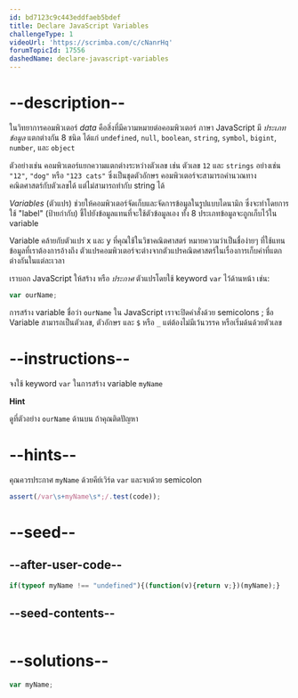 ```yaml
---
id: bd7123c9c443eddfaeb5bdef
title: Declare JavaScript Variables
challengeType: 1
videoUrl: 'https://scrimba.com/c/cNanrHq'
forumTopicId: 17556
dashedName: declare-javascript-variables
---
```


# --description--

ในวิทยาการคอมพิวเตอร์ <dfn>data</dfn> คือสิ่งที่มีความหมายต่อคอมพิวเตอร์ ภาษา JavaScript มี <dfn>ประเภทข้อมูล</dfn> แตกต่างกัน 8 ชนิด ได้แก่ `undefined`, `null`, `boolean`, `string`, `symbol`, `bigint`, `number`, และ `object`

ตัวอย่างเช่น คอมพิวเตอร์แยกความแตกต่างระหว่างตัวเลข เช่น ตัวเลข `12` และ `strings` อย่างเช่น `"12"`, `"dog"` หรือ `"123 cats"` ซึ่งเป็นชุดตัวอักษร คอมพิวเตอร์จะสามารถคำนวณทางคณิตศาสตร์กับตัวเลขได้ แต่ไม่สามารถทำกับ string ได้ 

<dfn>Variables</dfn> (ตัวแปร) ช่วยให้คอมพิวเตอร์จัดเก็บและจัดการข้อมูลในรูปแบบไดนามิก ซึ่งจะทำโดยการใช้ "label" (ป้ายกำกับ) ชี้ไปยังข้อมูลแทนที่จะใช้ตัวข้อมูลเอง ทั้ง 8 ประเภทข้อมูลจะถูกเก็บไว้ใน variable

Variable คล้ายกับตัวแปร x และ y ที่คุณใช้ในวิชาคณิตศาสตร์ หมายความว่าเป็นชื่อง่ายๆ ที่ใช้แทนข้อมูลที่เราต้องการอ้างถึง ตัวแปรคอมพิวเตอร์จะต่างจากตัวแปรคณิตศาสตร์ในเรื่องการเก็บค่าที่แตกต่างกันในแต่ละเวลา

เราบอก JavaScript ให้สร้าง หรือ <dfn>ประกาศ</dfn> ตัวแปรโดยใช้ keyword `var` ไว้ด้านหน้า เช่น:


```js
var ourName;
```

การสร้าง variable ชื่อว่า `ourName` ใน JavaScript เราจะปิดคำสั่งด้วย semicolons ; ชื่อ Variable สามารถเป็นตัวเลข, ตัวอักษร และ `$` หรือ `_` แต่ต้องไม่มีเว้นวรรค หรือเริ่มด้นด้วยตัวเลข

# --instructions--

จงใช้ keyword `var` ในการสร้าง variable `myName`

**Hint**  

ดูที่ตัวอย่าง `ourName` ด้านบน ถ้าคุณติดปัญหา

# --hints--

คุณควรประกาศ `myName` ด้วยคีย์เวิร์ด `var` และจบด้วย semicolon

```js
assert(/var\s+myName\s*;/.test(code));
```

# --seed--

## --after-user-code--

```js
if(typeof myName !== "undefined"){(function(v){return v;})(myName);}
```

## --seed-contents--

```js

```

# --solutions--

```js
var myName;
```
